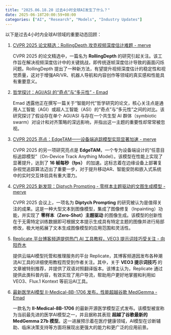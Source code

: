 ```yaml
---
title: "2025.06.18.20 过去4小时全球AI发生了什么？"
date: 2025-06-18T20:00:59+08:00
categories: ["AI", "Research", "Models", "Industry Updates"]
---
```


以下是过去4小时内全球AI领域的重要动态回顾：

1.  [CVPR 2025 论文精选：RollingDepth 攻克视频深度估计难题 - merve](https://x.com/mervenoyann/status/1935296039155565009)

    CVPR 2025 的论文精选中，一篇名为 **RollingDepth** 的研究引起关注。该工作旨在解决视频深度估计中的关键挑战，即传统逐帧深度估计导致的画面闪烁问题。RollingDepth 提出了一种新方法，有望提升视频深度估计的稳定性和视觉质量，这对于增强AR/VR、机器人导航和内容创作等领域的真实感和性能具有重要意义。

2.  [哲学探讨：AGI/ASI 的“奇点”与“多元性” - Emad](https://x.com/EMostaque/status/1935286555666694425)

    Emad 透露他正在撰写一篇关于“智能时代”哲学研究的论文，核心关注点是通用人工智能（AGI）或超人工智能（ASI）的“奇点”与“多元性”之间的对比。该研究探讨了假设存在单个 AGI/ASI 与存在一个共生型 AI 群体（symbiotic swarm）对设计和对齐策略的深远影响，并指出这一主题的重要性却常常被忽视。

3.  [CVPR 2025 亮点：EdgeTAM——设备端追踪模型实现显著加速 - merve](https://x.com/mervenoyann/status/1935269000331604077)

    CVPR 2025 的另一项研究亮点是 **EdgeTAM**，一个专为设备端设计的“任意目标追踪模型”（On-Device Track Anything Model）。该模型在性能上实现了显著提升，达到了 **16 帧每秒（fps）** 的加速。这标志着在边缘设备上部署复杂视觉追踪算法迈出了重要一步，对于提升移动AR、智能安防和嵌入式系统中的实时交互体验具有重大潜力。

4.  [CVPR 2025 新发现：Diptych Prompting - 零样本主题驱动的文图生成模型 - merve](https://x.com/mervenoyann/status/1935266466091151678)

    CVPR 2025 会议上，一项名为 **Diptych Prompting** 的研究被认为是值得关注的成果。这是一种大型文本到图像模型，集成了图像修复（Inpainting）功能，并实现了 **零样本（Zero-Shot）主题驱动** 的图像生成。该模型的创新性在于无需特定训练数据即可根据文本提示生成具有特定主题的图像并进行局部修改，极大地拓展了文本生成图像模型的应用范围和灵活性。

5.  [Replicate 平台博客频道提供热门 AI 工具教程，VEO3 提示词技巧受关注 - 向阳乔木](https://x.com/vista8/status/1935262075351351441)

    提供云端AI模型托管和推理服务的平台 Replicate，其博客频道因发布各种潮流AI工具的详细使用教程而受到作者关注。其中，关于 **VEO3 提示词技巧** 的文章被特别推荐，并提供了双语对照翻译版本。该博主认为，Replicate 通过提供此类科普内容，有效实现了用户导流，帮助用户更好地掌握和利用如 VEO3、Flux.1 Kontext 等前沿AI工具。

6.  [最新医学AI模型 II-Medical-8B-1706 发布，性能超越谷歌 MedGemma - Emad](https://x.com/EMostaque/status/1935252691594228118)

    一款名为 **II-Medical-8B-1706** 的最新开源医学模型正式发布。该模型被宣称为当前最先进的医学AI模型之一，并且据称其表现 **超越了谷歌最新的 MedGemma 27b 模型**。这一进展预示着在医疗健康领域，AI模型在诊断辅助、临床决策支持等方面将展现出更强大的能力和更广泛的应用前景。